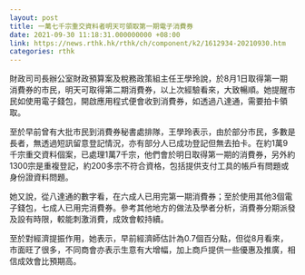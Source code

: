 ```yaml
---
layout: post
title: 一萬七千宗重交資料者明天可領取第一期電子消費券
date: 2021-09-30 11:18:31.000000000 +08:00
link: https://news.rthk.hk/rthk/ch/component/k2/1612934-20210930.htm
categories: rthk
---
```


財政司司長辦公室財政預算案及稅務政策組主任王學玲說，於8月1日取得第一期消費券的市民，明天可取得第二期消費券，以上次經驗看來，大致暢順。她提醒市民如使用電子錢包，開啟應用程式便會收到消費券，如透過八達通，需要拍卡領取。

至於早前曾有大批市民到消費券秘書處排隊，王學玲表示，由於部分市民，多數是長者，無透過短訊留意登記情況，亦有部分人已成功登記但無去拍卡。在約1萬9千宗重交資料個案，已處理1萬7千宗，他們會於明日取得第一期的消費券，另外約1300宗是重複登記，約200多宗不符合資格，包括提供支付工具的帳戶有問題或身份證資料問題。

她又說，從八達通的數字看，在六成人已用完第一期消費券；至於使用其他3個電子錢包，七成人已用完消費券。參考其他地方的做法及學者分析，消費券分期派發及設有時限，較能刺激消費，成效會較持續。

至於對經濟提振作用，她表示，早前經濟師估計為0.7個百分點，但從8月看來，市面旺了很多，不同商會亦表示生意有大增幅，加上商戶提供一些優惠及推廣，相信成效會比預期高。
